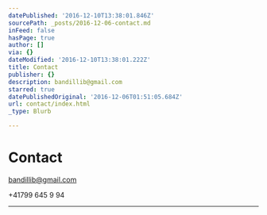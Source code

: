 ```yaml
---
datePublished: '2016-12-10T13:38:01.846Z'
sourcePath: _posts/2016-12-06-contact.md
inFeed: false
hasPage: true
author: []
via: {}
dateModified: '2016-12-10T13:38:01.222Z'
title: Contact
publisher: {}
description: bandillib@gmail.com
starred: true
datePublishedOriginal: '2016-12-06T01:51:05.684Z'
url: contact/index.html
_type: Blurb

---
```

# Contact

bandillib@gmail.com

+41799 645 9 94

---